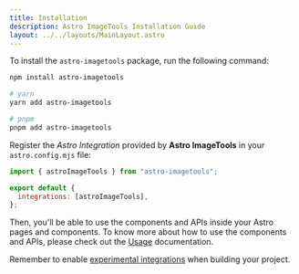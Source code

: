 ```yaml
---
title: Installation
description: Astro ImageTools Installation Guide
layout: ../../layouts/MainLayout.astro
---
```


To install the `astro-imagetools` package, run the following command:

```bash
npm install astro-imagetools

# yarn
yarn add astro-imagetools

# pnpm
pnpm add astro-imagetools
```

Register the _Astro Integration_ provided by **Astro ImageTools** in your `astro.config.mjs` file:

```js
import { astroImageTools } from "astro-imagetools";

export default {
  integrations: [astroImageTools],
};
```

Then, you'll be able to use the components and APIs inside your Astro pages and components. To know more about how to use the components and APIs, please check out the [Usage](/en/usage) documentation.

Remember to enable [experimental integrations](https://docs.astro.build/en/guides/integrations-guide/) when building your project.

